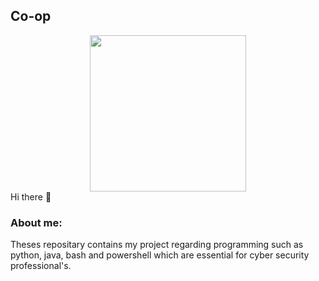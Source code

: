 ## Co-op
<div id="header" align="center">
  <img src="https://media2.giphy.com/media/3kPDmoWdBpQPNhCnUG/giphy.gif" width="250"/>
</div>
Hi there 👋

### About me:
Theses repositary contains my project regarding programming such as python, java, bash and powershell which are essential for cyber security professional's.
